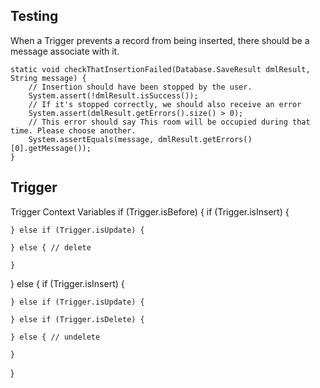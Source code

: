 ## Testing

When a Trigger prevents a record from being inserted, there should be a message associate with it.

```Apex
static void checkThatInsertionFailed(Database.SaveResult dmlResult, String message) {
    // Insertion should have been stopped by the user.
    System.assert(!dmlResult.isSuccess());
    // If it's stopped correctly, we should also receive an error
    System.assert(dmlResult.getErrors().size() > 0);
    // This error should say This room will be occupied during that time. Please choose another.
    System.assertEquals(message, dmlResult.getErrors()[0].getMessage());
}
```


## Trigger

Trigger Context Variables
if (Trigger.isBefore) {
    if (Trigger.isInsert) {

    } else if (Trigger.isUpdate) {
        
    } else { // delete

    }
} else {
    if (Trigger.isInsert) {

    } else if (Trigger.isUpdate) {

    } else if (Trigger.isDelete) {

    } else { // undelete

    }
}